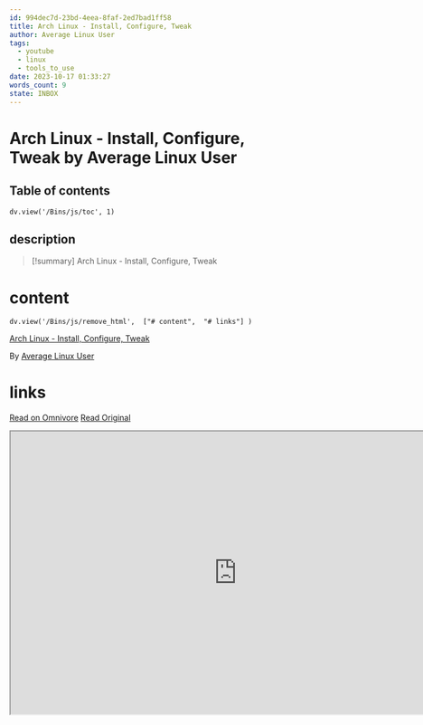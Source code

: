 ```yaml
---
id: 994dec7d-23bd-4eea-8faf-2ed7bad1ff58
title: Arch Linux - Install, Configure, Tweak
author: Average Linux User
tags:
  - youtube
  - linux
  - tools_to_use
date: 2023-10-17 01:33:27
words_count: 9
state: INBOX
---
```


# Arch Linux - Install, Configure, Tweak by Average Linux User
## Table of contents
```dataviewjs 
dv.view('/Bins/js/toc', 1) 
```


## description
>[!summary] 
> Arch Linux - Install, Configure, Tweak


# content
```dataviewjs 
dv.view('/Bins/js/remove_html',  ["# content",  "# links"] ) 
```
[Arch Linux - Install, Configure, Tweak](https://www.youtube.com/watch?list=PLSmXPSsgkZLt66s-M%5FgfQtMakc8iYJY6M&v=V7ABBlXcn0g)

By [Average Linux User](https://www.youtube.com/@AverageLinuxUser)



# links
[Read on Omnivore](https://omnivore.app/me/arch-linux-install-configure-tweak-18b3a9f6754)
[Read Original](https://www.youtube.com/watch?list=PLSmXPSsgkZLt66s-M_gfQtMakc8iYJY6M&v=V7ABBlXcn0g)

<iframe src="https://www.youtube.com/watch?list=PLSmXPSsgkZLt66s-M_gfQtMakc8iYJY6M&v=V7ABBlXcn0g"  width="800" height="500"></iframe>
